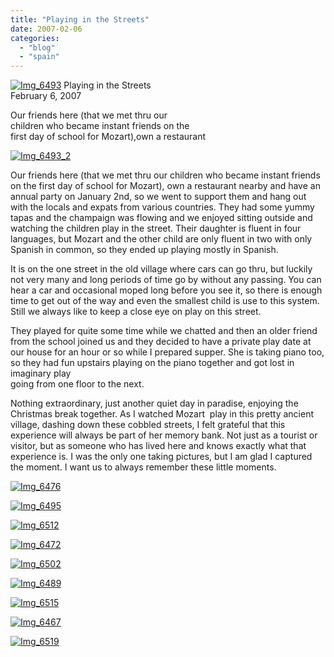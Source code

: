 ```yaml
---
title: "Playing in the Streets"
date: 2007-02-06
categories: 
  - "blog"
  - "spain"
---
```


 [![Img_6493](https://pub-ac94b3f306b24c0dba4238943c97f2e1.r2.dev/2008/04/20/img_6493.png "Img_6493")](https://pub-ac94b3f306b24c0dba4238943c97f2e1.r2.dev/photos/uncategorized/2008/04/20/img_6493.png) Playing in the Streets  
February 6, 2007

Our friends here (that we met thru our  
children who became instant friends on the  
first day of school for Mozart),own a restaurant

<!--more-->

[![Img_6493_2](https://pub-ac94b3f306b24c0dba4238943c97f2e1.r2.dev/2008/04/20/img_6493_2.png "Img_6493_2")](https://pub-ac94b3f306b24c0dba4238943c97f2e1.r2.dev/photos/uncategorized/2008/04/20/img_6493_2.png)

Our friends here (that we met thru our children who became instant friends on the first day of school for Mozart), own a restaurant nearby and have an annual party on January 2nd, so we went to support them and hang out with the locals and expats from various countries. They had some yummy tapas and the champaign was flowing and we enjoyed sitting outside and watching the children play in the street. Their daughter is fluent in four languages, but Mozart and the other child are only fluent in two with only Spanish in common, so they ended up playing mostly in Spanish.

It is on the one street in the old village where cars can go thru, but luckily not very many and long periods of time go by without any passing. You can hear a car and occasional moped long before you see it, so there is enough time to get out of the way and even the smallest child is use to this system. Still we always like to keep a close eye on play on this street.

They played for quite some time while we chatted and then an older friend from the school joined us and they decided to have a private play date at our house for an hour or so while I prepared supper. She is taking piano too, so they had fun upstairs playing on the piano together and got lost in imaginary play  
going from one floor to the next.

Nothing extraordinary, just another quiet day in paradise, enjoying the Christmas break together. As I watched Mozart  play in this pretty ancient village, dashing down these cobbled streets, I felt grateful that this experience will always be part of her memory bank. Not just as a tourist or visitor, but as someone who has lived here and knows exactly what that experience is. I was the only one taking pictures, but I am glad I captured the moment. I want us to always remember these little moments.

[![Img_6476](https://pub-ac94b3f306b24c0dba4238943c97f2e1.r2.dev/2008/04/20/img_6476.png "Img_6476")](https://pub-ac94b3f306b24c0dba4238943c97f2e1.r2.dev/photos/uncategorized/2008/04/20/img_6476.png)

[![Img_6495](https://pub-ac94b3f306b24c0dba4238943c97f2e1.r2.dev/2008/04/20/img_6495.png "Img_6495")](https://pub-ac94b3f306b24c0dba4238943c97f2e1.r2.dev/photos/uncategorized/2008/04/20/img_6495.png)

[![Img_6512](https://pub-ac94b3f306b24c0dba4238943c97f2e1.r2.dev/2008/04/20/img_6512.png "Img_6512")](https://pub-ac94b3f306b24c0dba4238943c97f2e1.r2.dev/photos/uncategorized/2008/04/20/img_6512.png)

[![Img_6472](https://pub-ac94b3f306b24c0dba4238943c97f2e1.r2.dev/2008/04/20/img_6472.png "Img_6472")](https://pub-ac94b3f306b24c0dba4238943c97f2e1.r2.dev/photos/uncategorized/2008/04/20/img_6472.png)

[![Img_6502](https://pub-ac94b3f306b24c0dba4238943c97f2e1.r2.dev/2008/04/20/img_6502.png "Img_6502")](https://pub-ac94b3f306b24c0dba4238943c97f2e1.r2.dev/photos/uncategorized/2008/04/20/img_6502.png)

[![Img_6489](https://pub-ac94b3f306b24c0dba4238943c97f2e1.r2.dev/2008/04/20/img_6489.png "Img_6489")](https://pub-ac94b3f306b24c0dba4238943c97f2e1.r2.dev/photos/uncategorized/2008/04/20/img_6489.png)

[![Img_6515](https://pub-ac94b3f306b24c0dba4238943c97f2e1.r2.dev/2008/04/20/img_6515.png "Img_6515")](https://pub-ac94b3f306b24c0dba4238943c97f2e1.r2.dev/photos/uncategorized/2008/04/20/img_6515.png)

[![Img_6467](https://pub-ac94b3f306b24c0dba4238943c97f2e1.r2.dev/2008/04/20/img_6467.png "Img_6467")](https://pub-ac94b3f306b24c0dba4238943c97f2e1.r2.dev/photos/uncategorized/2008/04/20/img_6467.png)

[![Img_6519](https://pub-ac94b3f306b24c0dba4238943c97f2e1.r2.dev/2008/04/20/img_6519.png "Img_6519")](https://pub-ac94b3f306b24c0dba4238943c97f2e1.r2.dev/photos/uncategorized/2008/04/20/img_6519.png)
